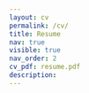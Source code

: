```yaml
---
layout: cv
permalink: /cv/
title: Resume
nav: true
visible: true
nav_order: 2
cv_pdf: resume.pdf
description:
---
```

